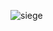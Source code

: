 ![siege](https://github.com/victorschneider/Siege/assets/70334871/0090400c-786a-4286-9cb2-a271fcdcf02e)
